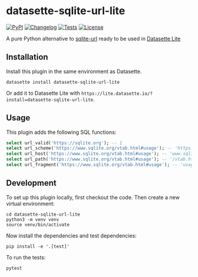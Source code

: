 # datasette-sqlite-url-lite

[![PyPI](https://img.shields.io/pypi/v/datasette-sqlite-url-lite.svg)](https://pypi.org/project/datasette-sqlite-url-lite/)
[![Changelog](https://img.shields.io/github/v/release/simonw/datasette-sqlite-url-lite?include_prereleases&label=changelog)](https://github.com/simonw/datasette-sqlite-url-lite/releases)
[![Tests](https://github.com/simonw/datasette-sqlite-url-lite/workflows/Test/badge.svg)](https://github.com/simonw/datasette-sqlite-url-lite/actions?query=workflow%3ATest)
[![License](https://img.shields.io/badge/license-Apache%202.0-blue.svg)](https://github.com/simonw/datasette-sqlite-url-lite/blob/main/LICENSE)

A pure Python alternative to [sqlite-url](https://github.com/asg017/sqlite-url) ready to be used in [Datasette Lite](https://lite.datasette.io/)

## Installation

Install this plugin in the same environment as Datasette.

    datasette install datasette-sqlite-url-lite

Or add it to Datasette Lite with `https://lite.datasette.io/?install=datasette-sqlite-url-lite`.

## Usage

This plugin adds the following SQL functions:

```sql
select url_valid('https://sqlite.org'); -- 1
select url_scheme('https://www.sqlite.org/vtab.html#usage'); -- 'https'
select url_host('https://www.sqlite.org/vtab.html#usage'); -- 'www.sqlite.org'
select url_path('https://www.sqlite.org/vtab.html#usage'); -- '/vtab.html'
select url_fragment('https://www.sqlite.org/vtab.html#usage'); -- 'usage'
```

## Development

To set up this plugin locally, first checkout the code. Then create a new virtual environment:

    cd datasette-sqlite-url-lite
    python3 -m venv venv
    source venv/bin/activate

Now install the dependencies and test dependencies:

    pip install -e '.[test]'

To run the tests:

    pytest
